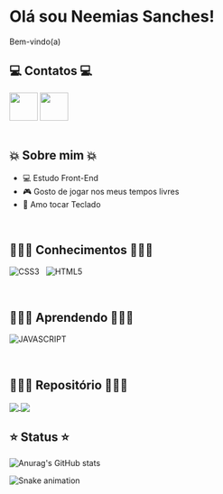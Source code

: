 # Olá sou Neemias Sanches!

Bem-vindo(a)

## 💻 Contatos 💻
<div>
<a href="https://www.linkedin.com/in/neemias-sanches-ba4002273/" target="_blank"><img src="https://cdn.jsdelivr.net/gh/devicons/devicon/icons/linkedin/linkedin-original.svg" widht= 50px; height= 50px></a>
<a href="https://twitter.com/NeemiasTKat" target="_blank"><img src="https://cdn.jsdelivr.net/gh/devicons/devicon/icons/twitter/twitter-original.svg" widht= 50px; height= 50px></a>
</div>
          
          
<br>

## 💥 Sobre mim 💥

- 💻 Estudo Front-End
- 🎮 Gosto de jogar nos meus tempos livres
- 🎹 Amo tocar Teclado

<br>

## 👩🏻‍💻 Conhecimentos 👩🏻‍💻
![CSS3](https://img.shields.io/badge/CSS3-1572B6?style=for-the-badge&logo=css3&logoColor=white) &nbsp;
![HTML5](https://img.shields.io/badge/HTML5-E34F26?style=for-the-badge&logo=html5&logoColor=white) &nbsp;

<br>

## 👩🏻‍💻 Aprendendo 👩🏻‍💻
![JAVASCRIPT](https://img.shields.io/badge/JavaScript-323330?style=for-the-badge&logo=javascript&logoColor=F7DF1E) &nbsp;

<br>

## 👩🏻‍💻 Repositório 👩🏻‍💻
<a href="https://github.com/NeemiasTKat/listagem-pokemon">
  <img align="center" src="https://github-readme-stats.vercel.app/api/pin/?username=NeemiasTKat&repo=listagem-pokemon" />
</a>
<a href="https://github.com/NeemiasTKat/NeemiasTKat">
  <img align="center" src="https://github-readme-stats.vercel.app/api/pin/?username=NeemiasTKat&repo=NeemiasTKat" />
</a>

## ⭐ Status ⭐
![Anurag's GitHub stats](https://github-readme-stats.vercel.app/api?username=NeemiasTKat&show_icons=true&theme=radical)
</a> &nbsp; 

![Snake animation](https://github.com/seu-usuário-aqui/NeemiasTKat/blob/output/github-contribution-grid-snake.svg)
